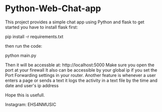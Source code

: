 # Python-Web-Chat-app
This project provides a simple chat app using Python and flask
to get started you have to install flask first:

pip install -r requirements.txt

then run the code:

python main.py

Then it will be accessble at: http://localhost:5000
Make sure you open the port at your firewall
It also can be accessible by your global ip if you set the Port Forwarding settings in your router.
Another feature is whenever a user enters a page or sends a text it logs the activity in a text file by the time and date and user's ip address

Hope this is usefull.

Instagram: EHS4NMUSIC
